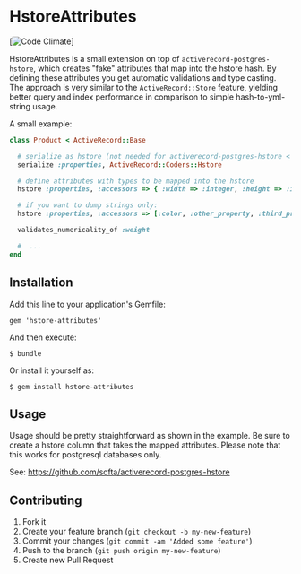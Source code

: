 # HstoreAttributes

[![Code Climate](https://codeclimate.com/github/defsprite/hstore-attributes.png)]


HstoreAttributes is a small extension on top of `activerecord-postgres-hstore`, which creates "fake" attributes that map into the hstore hash. By defining these attributes you get automatic validations and type casting.
The approach is very similar to the `ActiveRecord::Store` feature, yielding better query and index performance in comparison to simple hash-to-yml-string usage.


A small example:
```ruby
class Product < ActiveRecord::Base

  # serialize as hstore (not needed for activerecord-postgres-hstore < 0.7)
  serialize :properties, ActiveRecord::Coders::Hstore

  # define attributes with types to be mapped into the hstore
  hstore :properties, :accessors => { :width => :integer, :height => :integer, :color => :string }

  # if you want to dump strings only:
  hstore :properties, :accessors => [:color, :other_property, :third_property]

  validates_numericality_of :weight

  #  ...
end
```
## Installation

Add this line to your application's Gemfile:

    gem 'hstore-attributes'

And then execute:

    $ bundle

Or install it yourself as:

    $ gem install hstore-attributes

## Usage

Usage should be pretty straightforward as shown in the example. Be sure to create a hstore column that takes the mapped attributes. Please note that this works for postgresql databases only.

See: https://github.com/softa/activerecord-postgres-hstore

## Contributing

1. Fork it
2. Create your feature branch (`git checkout -b my-new-feature`)
3. Commit your changes (`git commit -am 'Added some feature'`)
4. Push to the branch (`git push origin my-new-feature`)
5. Create new Pull Request
